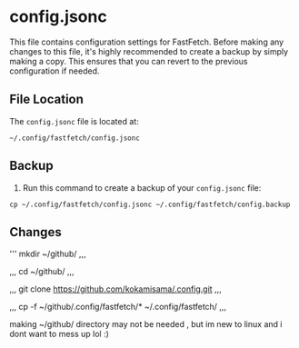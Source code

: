 

# config.jsonc

This file contains configuration settings for FastFetch. Before making any changes to this file, it's highly recommended to create a backup by simply making a copy. This ensures that you can revert to the previous configuration if needed.

## File Location

The `config.jsonc` file is located at:

```
~/.config/fastfetch/config.jsonc
```

## Backup

1. Run this command to create a backup of your `config.jsonc` file:

```
cp ~/.config/fastfetch/config.jsonc ~/.config/fastfetch/config.backup
```

## Changes

'''
mkdir ~/github/
,,,

,,,
cd ~/github/
,,,

,,,
git clone https://github.com/kokamisama/.config.git
,,,

,,,
cp -f ~/github/.config/fastfetch/* ~/.config/fastfetch/
,,,

making ~/github/ directory may not be needed , but im new to linux and i dont want to mess up lol
:)
